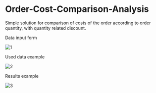 # Order-Cost-Comparison-Analysis
Simple solution for comparison of costs of the order according to order quantity, with quantity related discount.

Data input form


![1](https://user-images.githubusercontent.com/26230313/74100265-27b4e700-4b2d-11ea-9be3-6b2e1f49a20f.PNG)


Used data example


![2](https://user-images.githubusercontent.com/26230313/74100272-313e4f00-4b2d-11ea-9926-f760c6dae735.PNG)

Results example 


![3](https://user-images.githubusercontent.com/26230313/74100275-3a2f2080-4b2d-11ea-8148-465654bf5ff8.PNG)

